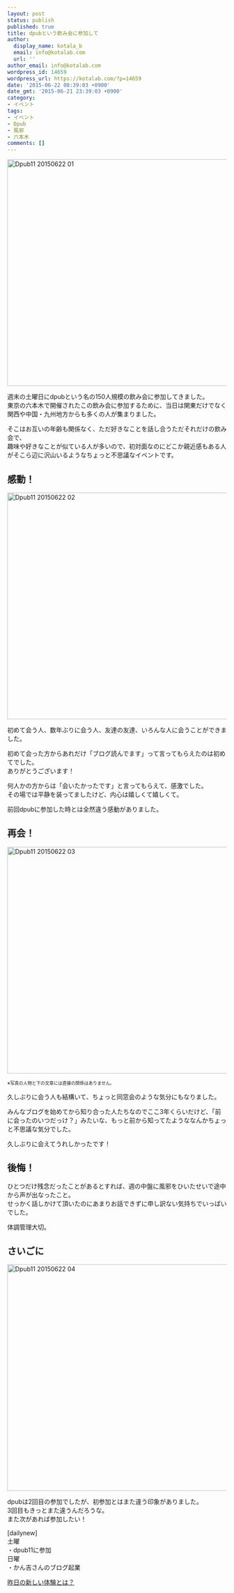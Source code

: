 ```yaml
---
layout: post
status: publish
published: true
title: dpubという飲み会に参加して
author:
  display_name: kotala_b
  email: info@kotalab.com
  url: ''
author_email: info@kotalab.com
wordpress_id: 14659
wordpress_url: https://kotalab.com/?p=14659
date: '2015-06-22 08:39:03 +0900'
date_gmt: '2015-06-21 23:39:03 +0900'
category:
- イベント
tags:
- イベント
- Dpub
- 風邪
- 六本木
comments: []
---
```

<p><img src="https://kotalab.com/wp-content/uploads/2015/06/dpub11_20150622_01.jpg" alt="Dpub11 20150622 01" width="780" height ="520" class="aligncenter size-large" /></p>
<p>週末の土曜日にdpubという名の150人規模の飲み会に参加してきました。<br />
東京の六本木で開催されたこの飲み会に参加するために、当日は関東だけでなく関西や中国・九州地方からも多くの人が集まりました。</p>
<p>そこはお互いの年齢も関係なく、ただ好きなことを話し合うただそれだけの飲み会で、<br />
趣味や好きなことが似ている人が多いので、初対面なのにどこか親近感もある人がそこら辺に沢山いるようなちょっと不思議なイベントです。</p>
<p><!--more--></p>
<h2>感動！</h2>
<p><img src="https://kotalab.com/wp-content/uploads/2015/06/dpub11_20150622_02.jpg" alt="Dpub11 20150622 02" width="780" height ="520" class="aligncenter size-large" /></p>
<p>初めて会う人、数年ぶりに会う人、友達の友達、いろんな人に会うことができました。</p>
<p>初めて会った方からあれだけ「ブログ読んでます」って言ってもらえたのは初めてでした。<br />
ありがとうございます！</p>
<p>何人かの方からは「会いたかったです」と言ってもらえて、感激でした。<br />
その場では平静を装ってましたけど、内心は嬉しくて嬉しくて。</p>
<p>前回dpubに参加した時とは全然違う感動がありました。</p>
<h2>再会！</h2>
<p><img src="https://kotalab.com/wp-content/uploads/2015/06/dpub11_20150622_03.jpg" alt="Dpub11 20150622 03" width="780" height ="520" class="aligncenter size-large" /></p>
<p><span style="font-size:10px;">※写真の人物と下の文章には直接の関係はありません。</span></p>
<p>久しぶりに会う人も結構いて、ちょっと同窓会のような気分にもなりました。</p>
<p>みんなブログを始めてから知り合った人たちなのでここ3年くらいだけど、「前に会ったのいつだっけ？」みたいな、もっと前から知ってたようななんかちょっと不思議な気分でした。</p>
<p>久しぶりに会えてうれしかったです！</p>
<h2>後悔！</h2>
<p>ひとつだけ残念だったことがあるとすれば、週の中盤に風邪をひいたせいで途中から声が出なったこと。<br />
せっかく話しかけて頂いたのにあまりお話できずに申し訳ない気持ちでいっぱいでした。</p>
<p>体調管理大切。</p>
<h2>さいごに</h2>
<p><img src="https://kotalab.com/wp-content/uploads/2015/06/dpub11_20150622_04.jpg" alt="Dpub11 20150622 04" width="780" height ="520" class="aligncenter size-large" /></p>
<p>dpubは2回目の参加でしたが、初参加とはまた違う印象がありました。<br />
3回目もきっとまた違うんだろうな。<br />
また次があれば参加したい！</p>
<p>[dailynew]<br />
土曜<br />
・dpub11に参加<br />
日曜<br />
・かん吉さんのブログ起業</p>
<p><a href="https://kotalab.com/lets-start-1day1new" title="昨日の新しい体験とは？">昨日の新しい体験とは？</a></p>
<div class="clear"></div>
